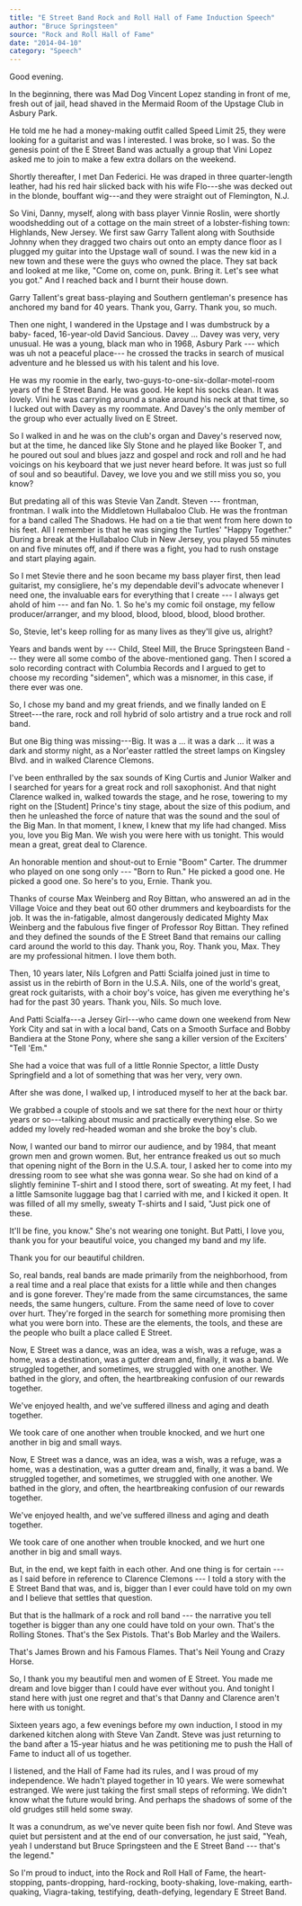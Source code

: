 ```yaml
---
title: "E Street Band Rock and Roll Hall of Fame Induction Speech"
author: "Bruce Springsteen"
source: "Rock and Roll Hall of Fame"
date: "2014-04-10"
category: "Speech"
---
```


Good evening.

In the beginning, there was Mad Dog Vincent Lopez standing in front of me, fresh out of jail, head shaved in the Mermaid Room of the Upstage Club in Asbury Park.

He told me he had a money-making outfit called Speed Limit 25, they were looking for a guitarist and was I interested. I was broke, so I was. So the genesis point of the E Street Band was actually a group that Vini Lopez asked me to join to make a few extra dollars on the weekend.

Shortly thereafter, I met Dan Federici. He was draped in three quarter-length leather, had his red hair slicked back with his wife Flo---she was decked out in the blonde, bouffant wig---and they were straight out of Flemington, N.J.

So Vini, Danny, myself, along with bass player Vinnie Roslin, were shortly woodshedding out of a cottage on the main street of a lobster-fishing town: Highlands, New Jersey. We first saw Garry Tallent along with Southside Johnny when they dragged two chairs out onto an empty dance floor as I plugged my guitar into the Upstage wall of sound. I was the new kid in a new town and these were the guys who owned the place. They sat back and looked at me like, "Come on, come on, punk. Bring it. Let's see what you got." And I reached back and I burnt their house down.

Garry Tallent's great bass-playing and Southern gentleman's presence has anchored my band for 40 years. Thank you, Garry. Thank you, so much.

Then one night, I wandered in the Upstage and I was dumbstruck by a baby- faced, 16-year-old David Sancious. Davey ... Davey was very, very unusual. He was a young, black man who in 1968, Asbury Park --- which was uh not a peaceful place--- he crossed the tracks in search of musical adventure and he blessed us with his talent and his love.

He was my roomie in the early, two-guys-to-one-six-dollar-motel-room years of the E Street Band. He was good. He kept his socks clean. It was lovely. Vini he was carrying around a snake around his neck at that time, so I lucked out with Davey as my roommate. And Davey's the only member of the group who ever actually lived on E Street.

So I walked in and he was on the club's organ and Davey's reserved now, but at the time, he danced like Sly Stone and he played like Booker T, and he poured out soul and blues jazz and gospel and rock and roll and he had voicings on his keyboard that we just never heard before. It was just so full of soul and so beautiful. Davey, we love you and we still miss you so, you know?

But predating all of this was Stevie Van Zandt. Steven --- frontman, frontman. I walk into the Middletown Hullabaloo Club. He was the frontman for a band called The Shadows. He had on a tie that went from here down to his feet. All I remember is that he was singing the Turtles' "Happy Together." During a break at the Hullabaloo Club in New Jersey, you played 55 minutes on and five minutes off, and if there was a fight, you had to rush onstage and start playing again.

So I met Stevie there and he soon became my bass player first, then lead guitarist, my consigliere, he's my dependable devil's advocate whenever I need one, the invaluable ears for everything that I create --- I always get ahold of him --- and fan No. 1. So he's my comic foil onstage, my fellow producer/arranger, and my blood, blood, blood, blood, blood brother.

So, Stevie, let's keep rolling for as many lives as they'll give us, alright?

Years and bands went by --- Child, Steel Mill, the Bruce Springsteen Band --- they were all some combo of the above-mentioned gang. Then I scored a solo recording contract with Columbia Records and I argued to get to choose my recording "sidemen", which was a misnomer, in this case, if there ever was one.

So, I chose my band and my great friends, and we finally landed on E Street---the rare, rock and roll hybrid of solo artistry and a true rock and roll band.

But one Big thing was missing---Big. It was a ... it was a dark ... it was a dark and stormy night, as a Nor'easter rattled the street lamps on Kingsley Blvd. and in walked Clarence Clemons.

I've been enthralled by the sax sounds of King Curtis and Junior Walker and I searched for years for a great rock and roll saxophonist. And that night Clarence walked in, walked towards the stage, and he rose, towering to my right on the [Student] Prince's tiny stage, about the size of this podium, and then he unleashed the force of nature that was the sound and the soul of the Big Man. In that moment, I knew, I knew that my life had changed. Miss you, love you Big Man. We wish you were here with us tonight. This would mean a great, great deal to Clarence.

An honorable mention and shout-out to Ernie "Boom" Carter. The drummer who played on one song only --- "Born to Run." He picked a good one. He picked a good one. So here's to you, Ernie. Thank you.

Thanks of course Max Weinberg and Roy Bittan, who answered an ad in the Village Voice and they beat out 60 other drummers and keyboardists for the job. It was the in-fatigable, almost dangerously dedicated Mighty Max Weinberg and the fabulous five finger of Professor Roy Bittan. They refined and they defined the sounds of the E Street Band that remains our calling card around the world to this day. Thank you, Roy. Thank you, Max. They are my professional hitmen. I love them both.

Then, 10 years later, Nils Lofgren and Patti Scialfa joined just in time to assist us in the rebirth of Born in the U.S.A. Nils, one of the world's great, great rock guitarists, with a choir boy's voice, has given me everything he's had for the past 30 years. Thank you, Nils. So much love.

And Patti Scialfa---a Jersey Girl---who came down one weekend from New York City and sat in with a local band, Cats on a Smooth Surface and Bobby Bandiera at the Stone Pony, where she sang a killer version of the Exciters' "Tell 'Em."

She had a voice that was full of a little Ronnie Spector, a little Dusty Springfield and a lot of something that was her very, very own.

After she was done, I walked up, I introduced myself to her at the back bar.

We grabbed a couple of stools and we sat there for the next hour or thirty years or so---talking about music and practically everything else. So we added my lovely red-headed woman and she broke the boy's club.

Now, I wanted our band to mirror our audience, and by 1984, that meant grown men and grown women. But, her entrance freaked us out so much that opening night of the Born in the U.S.A. tour, I asked her to come into my dressing room to see what she was gonna wear. So she had on kind of a slightly feminine T-shirt and I stood there, sort of sweating. At my feet, I had a little Samsonite luggage bag that I carried with me, and I kicked it open. It was filled of all my smelly, sweaty T-shirts and I said, "Just pick one of these.

It'll be fine, you know." She's not wearing one tonight. But Patti, I love you, thank you for your beautiful voice, you changed my band and my life.

Thank you for our beautiful children.

So, real bands, real bands are made primarily from the neighborhood, from a real time and a real place that exists for a little while and then changes and is gone forever. They're made from the same circumstances, the same needs, the same hungers, culture. From the same need of love to cover over hurt. They're forged in the search for something more promising then what you were born into. These are the elements, the tools, and these are the people who built a place called E Street.

Now, E Street was a dance, was an idea, was a wish, was a refuge, was a home, was a destination, was a gutter dream and, finally, it was a band. We struggled together, and sometimes, we struggled with one another. We bathed in the glory, and often, the heartbreaking confusion of our rewards together.

We've enjoyed health, and we've suffered illness and aging and death together.

We took care of one another when trouble knocked, and we hurt one another in big and small ways.

Now, E Street was a dance, was an idea, was a wish, was a refuge, was a home, was a destination, was a gutter dream and, finally, it was a band. We struggled together, and sometimes, we struggled with one another. We bathed in the glory, and often, the heartbreaking confusion of our rewards together.

We've enjoyed health, and we've suffered illness and aging and death together.

We took care of one another when trouble knocked, and we hurt one another in big and small ways.

But, in the end, we kept faith in each other. And one thing is for certain --- as I said before in reference to Clarence Clemons --- I told a story with the E Street Band that was, and is, bigger than I ever could have told on my own and I believe that settles that question.

But that is the hallmark of a rock and roll band --- the narrative you tell together is bigger than any one could have told on your own. That's the Rolling Stones. That's the Sex Pistols. That's Bob Marley and the Wailers.

That's James Brown and his Famous Flames. That's Neil Young and Crazy Horse.

So, I thank you my beautiful men and women of E Street. You made me dream and love bigger than I could have ever without you. And tonight I stand here with just one regret and that's that Danny and Clarence aren't here with us tonight.

Sixteen years ago, a few evenings before my own induction, I stood in my darkened kitchen along with Steve Van Zandt. Steve was just returning to the band after a 15-year hiatus and he was petitioning me to push the Hall of Fame to induct all of us together.

I listened, and the Hall of Fame had its rules, and I was proud of my independence. We hadn't played together in 10 years. We were somewhat estranged. We were just taking the first small steps of reforming. We didn't know what the future would bring. And perhaps the shadows of some of the old grudges still held some sway.

It was a conundrum, as we've never quite been fish nor fowl. And Steve was quiet but persistent and at the end of our conversation, he just said, "Yeah, yeah I understand but Bruce Springsteen and the E Street Band --- that's the legend."

So I'm proud to induct, into the Rock and Roll Hall of Fame, the heart- stopping, pants-dropping, hard-rocking, booty-shaking, love-making, earth- quaking, Viagra-taking, testifying, death-defying, legendary E Street Band.